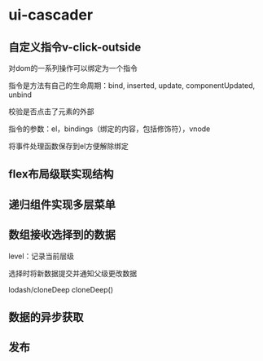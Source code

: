 # ui-cascader

## 自定义指令v-click-outside

对dom的一系列操作可以绑定为一个指令

指令是方法有自己的生命周期：bind, inserted, update, componentUpdated, unbind

校验是否点击了元素的外部

指令的参数：el，bindings（绑定的内容，包括修饰符），vnode

将事件处理函数保存到el方便解除绑定

## flex布局级联实现结构

## 递归组件实现多层菜单

## 数组接收选择到的数据

level：记录当前层级

选择时将新数据提交并通知父级更改数据

lodash/cloneDeep cloneDeep()

## 数据的异步获取


## 发布